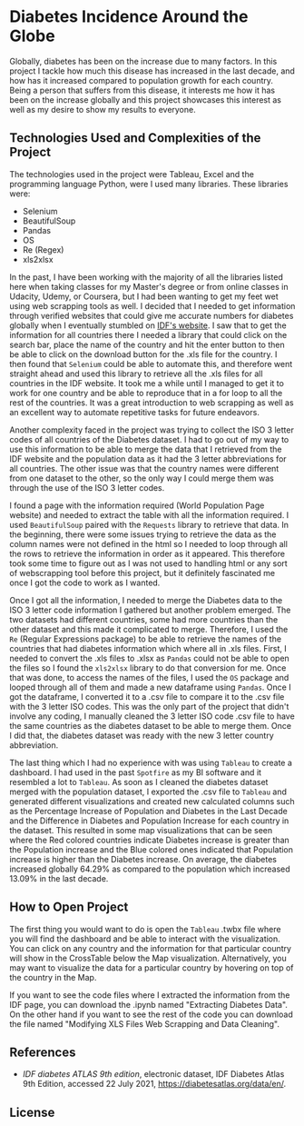 # Diabetes Incidence Around the Globe

Globally, diabetes has been on the increase due to many factors. In this project I tackle how much this disease has increased in the last decade, and how has it increased compared to population growth for each country. Being a person that suffers from this disease, it interests me how it has been on the increase globally and this project showcases this interest as well as my desire to show my results to everyone.

## Technologies Used and Complexities of the Project

The technologies used in the project were Tableau, Excel and the programming language Python, were I used many libraries. These libraries were:

- Selenium
- BeautifulSoup
- Pandas
- OS 
- Re (Regex)
- xls2xlsx

In the past, I have been working with the majority of all the libraries listed here when taking classes for my Master's degree or from online classes in Udacity, Udemy, or Coursera, but I had been wanting to get my feet wet using web scrapping tools as well. I decided that I needed to get information through verified websites that could give me accurate numbers for diabetes globally when I eventually stumbled on [IDF's website](https://diabetesatlas.org/data/en/). I saw that to get the information for all countries there I needed a library that could click on the search bar, place the name of the country and hit the enter button to then be able to click on the download button for the .xls file for the country. I then found that `Selenium` could be able to automate this, and therefore went straight ahead and used this library to retrieve all the .xls files for all countries in the IDF website. It took me a while until I managed to get it to work for one country and be able to reproduce that in a for loop to all the rest of the countries. It was a great introduction to web scrapping as well as an excellent way to automate repetitive tasks for future endeavors. 

Another complexity faced in the project was trying to collect the ISO 3 letter codes of all countries of the Diabetes dataset. I had to go out of my way to use this information to be able to merge the data that I retrieved from the IDF website and the population data as it had the 3 letter abbreviations for all countries. The other issue was that the country names were different from one dataset to the other, so the only way I could merge them was through the use of the ISO 3 letter codes. 

I found a page with the information required (World Population Page website) and needed to extract the table with all the information required. I used `BeautifulSoup` paired with the `Requests` library to retrieve that data. In the beginning, there were some issues trying to retrieve the data as the column names were not defined in the html so I needed to loop through all the rows to retrieve the information in order as it appeared. This therefore took some time to figure out as I was not used to handling html or any sort of webscrapping tool before this project, but it definitely fascinated me once I got the code to work as I wanted.

Once I got all the information, I needed to merge the Diabetes data to the ISO 3 letter code information I gathered but another problem emerged. The two datasets had different countries, some had more countries than the other dataset and this made it complicated to merge. Therefore, I used the `Re` (Regular Expressions package) to be able to retrieve the names of the countries that had diabetes information which where all in .xls files. First, I needed to convert the .xls files to .xlsx as `Pandas` could not be able to open the files so I found the `xls2xlsx` library to do that conversion for me. Once that was done, to access the names of the files, I used the `OS` package and looped through all of them and made a new dataframe using `Pandas`. Once I got the dataframe, I converted it to a .csv file to compare it to the .csv file with the 3 letter ISO codes. This was the only part of the project that didn't involve any coding, I manually cleaned the 3 letter ISO code .csv file to have the same countries as the diabetes dataset to be able to merge them. Once I did that, the diabetes dataset was ready with the new 3 letter country abbreviation.

The last thing which I had no experience with was using `Tableau` to create a dashboard. I had used in the past `Spotfire` as my BI software and it resembled a lot to `Tableau`. As soon as I cleaned the diabetes dataset merged with the population dataset, I exported the .csv file to `Tableau` and generated different visualizations and created new calculated columns such as the Percentage Increase of Population and Diabetes in the Last Decade and the Difference in Diabetes and Population Increase for each country in the dataset. This resulted in some map visualizations that can be seen where the Red colored countries indicate Diabetes increase is greater than the Population increase and the Blue colored ones indicated that Population increase is higher than the Diabetes increase. On average, the diabetes increased globally 64.29% as compared to the population which increased 13.09% in the last decade.

## How to Open Project

The first thing you would want to do is open the `Tableau` .twbx file where you will find the dashboard and be able to interact with the visualization. You can click on any country and the information for that particular country will show in the CrossTable below the Map visualization. Alternatively, you may want to visualize the data for a particular country by hovering on top of the country in the Map. 

If you want to see the code files where I extracted the information from the IDF page, you can download the .ipynb named "Extracting Diabetes Data". On the other hand if you want to see the rest of the code you can download the file named "Modifying XLS Files Web Scrapping and Data Cleaning".  

## References

- *IDF diabetes ATLAS 9th edition*, electronic dataset, IDF Diabetes Atlas 9th Edition, accessed 22 July 2021, <https://diabetesatlas.org/data/en/>.

## License

